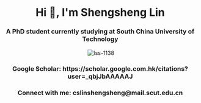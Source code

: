 <h1 align="center">Hi 👋, I'm Shengsheng Lin</h1>
<h3 align="center">A PhD student currently studying at South China University of Technology</h3>




<p align="center">&nbsp;<img align="center" src="https://github-readme-stats.vercel.app/api?username=lss-1138&show_icons=true&locale=en" alt="lss-1138" /></p>


<h3 align="center">Google Scholar: https://scholar.google.com.hk/citations?user=_qbjJbAAAAAJ</h3>


<h3 align="center">Connect with me: cslinshengsheng@mail.scut.edu.cn</h3>
